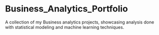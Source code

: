 # Business_Analytics_Portfolio
A collection of my Business analytics projects, showcasing analysis done with statistical modeling and machine learning techniques.
